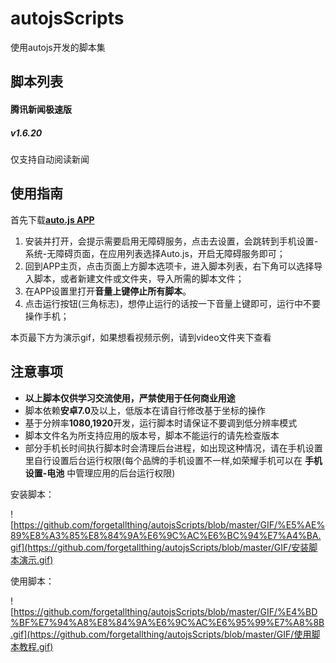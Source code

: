 # autojsScripts
使用autojs开发的脚本集

## 脚本列表

#### 腾讯新闻极速版

##### v1.6.20

仅支持自动阅读新闻



## 使用指南

首先下载[**auto.js APP**](https://www.coolapk.com/apk/129872)

1. 安装并打开，会提示需要启用无障碍服务，点击去设置，会跳转到手机设置-系统-无障碍页面，在应用列表选择Auto.js，开启无障碍服务即可；
2. 回到APP主页，点击页面上方脚本选项卡，进入脚本列表，右下角可以选择导入脚本，或者新建文件或文件夹，导入所需的脚本文件；
3. 在APP设置里打开**音量上键停止所有脚本**。
4. 点击运行按钮(三角标志)，想停止运行的话按一下音量上键即可，运行中不要操作手机；

本页最下方为演示gif，如果想看视频示例，请到video文件夹下查看

## 注意事项

- **以上脚本仅供学习交流使用，严禁使用于任何商业用途**
- 脚本依赖**安卓7.0**及以上，低版本在请自行修改基于坐标的操作
- 基于分辨率**1080,1920**开发，运行脚本时请保证不要调到低分辨率模式
- 脚本文件名为所支持应用的版本号，脚本不能运行的请先检查版本
- 部分手机长时间执行脚本时会清理后台进程，如出现这种情况，请在手机设置里自行设置后台运行权限(每个品牌的手机设置不一样,如荣耀手机可以在 **手机设置-电池** 中管理应用的后台运行权限)



安装脚本：

![https://github.com/forgetallthing/autojsScripts/blob/master/GIF/%E5%AE%89%E8%A3%85%E8%84%9A%E6%9C%AC%E6%BC%94%E7%A4%BA.gif](https://github.com/forgetallthing/autojsScripts/blob/master/GIF/安装脚本演示.gif)

使用脚本：

![https://github.com/forgetallthing/autojsScripts/blob/master/GIF/%E4%BD%BF%E7%94%A8%E8%84%9A%E6%9C%AC%E6%95%99%E7%A8%8B.gif](https://github.com/forgetallthing/autojsScripts/blob/master/GIF/使用脚本教程.gif)